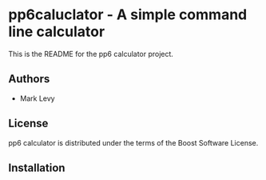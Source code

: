 pp6caluclator - A simple command line calculator
================================================
This is the README for the pp6 calculator project.

Authors
-------
- Mark Levy

License
-------
pp6 calculator is distributed under the terms of the Boost Software License. 

Installation
-----------



